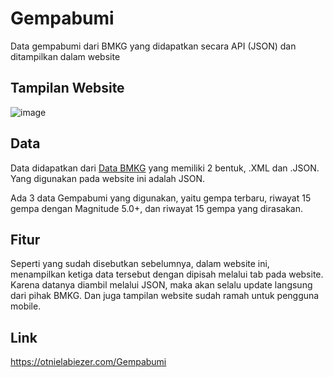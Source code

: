 # Gempabumi
Data gempabumi dari BMKG yang didapatkan secara API (JSON) dan ditampilkan dalam website

## Tampilan Website
![image](https://github.com/user-attachments/assets/368f5272-35d8-4a6b-93cc-5c1619c4f899)

## Data
Data didapatkan dari [Data BMKG](https://data.bmkg.go.id/gempabumi/) yang memiliki 2 bentuk, .XML dan .JSON. Yang digunakan pada website ini adalah JSON.

Ada 3 data Gempabumi yang digunakan, yaitu gempa terbaru, riwayat 15 gempa dengan Magnitude 5.0+, dan riwayat 15 gempa yang dirasakan.

## Fitur
Seperti yang sudah disebutkan sebelumnya, dalam website ini, menampilkan ketiga data tersebut dengan dipisah melalui tab pada website. Karena datanya diambil melalui JSON, maka akan selalu update langsung dari pihak BMKG. Dan juga tampilan website sudah ramah untuk pengguna mobile.

## Link

https://otnielabiezer.com/Gempabumi
